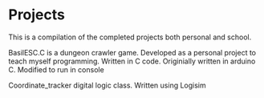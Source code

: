 # Projects
This is a compilation of the completed projects both personal and school.

BasilESC.C is a dungeon crawler game. Developed as a personal project to teach myself programming. Written in C code. Originially written in arduino C. Modified to run in console

Coordinate_tracker digital logic class. Written using Logisim

